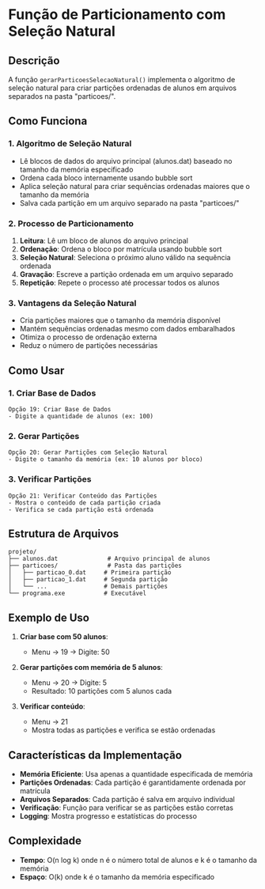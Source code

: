 # Função de Particionamento com Seleção Natural

## Descrição
A função `gerarParticoesSelecaoNatural()` implementa o algoritmo de seleção natural para criar partições ordenadas de alunos em arquivos separados na pasta "particoes/".

## Como Funciona

### 1. Algoritmo de Seleção Natural
- Lê blocos de dados do arquivo principal (alunos.dat) baseado no tamanho da memória especificado
- Ordena cada bloco internamente usando bubble sort
- Aplica seleção natural para criar sequências ordenadas maiores que o tamanho da memória
- Salva cada partição em um arquivo separado na pasta "particoes/"

### 2. Processo de Particionamento
1. **Leitura**: Lê um bloco de alunos do arquivo principal
2. **Ordenação**: Ordena o bloco por matrícula usando bubble sort
3. **Seleção Natural**: Seleciona o próximo aluno válido na sequência ordenada
4. **Gravação**: Escreve a partição ordenada em um arquivo separado
5. **Repetição**: Repete o processo até processar todos os alunos

### 3. Vantagens da Seleção Natural
- Cria partições maiores que o tamanho da memória disponível
- Mantém sequências ordenadas mesmo com dados embaralhados
- Otimiza o processo de ordenação externa
- Reduz o número de partições necessárias

## Como Usar

### 1. Criar Base de Dados
```
Opção 19: Criar Base de Dados
- Digite a quantidade de alunos (ex: 100)
```

### 2. Gerar Partições
```
Opção 20: Gerar Partições com Seleção Natural
- Digite o tamanho da memória (ex: 10 alunos por bloco)
```

### 3. Verificar Partições
```
Opção 21: Verificar Conteúdo das Partições
- Mostra o conteúdo de cada partição criada
- Verifica se cada partição está ordenada
```

## Estrutura de Arquivos

```
projeto/
├── alunos.dat              # Arquivo principal de alunos
├── particoes/              # Pasta das partições
│   ├── particao_0.dat     # Primeira partição
│   ├── particao_1.dat     # Segunda partição
│   └── ...                # Demais partições
└── programa.exe           # Executável
```

## Exemplo de Uso

1. **Criar base com 50 alunos**:
   - Menu → 19 → Digite: 50

2. **Gerar partições com memória de 5 alunos**:
   - Menu → 20 → Digite: 5
   - Resultado: 10 partições com 5 alunos cada

3. **Verificar conteúdo**:
   - Menu → 21
   - Mostra todas as partições e verifica se estão ordenadas

## Características da Implementação

- **Memória Eficiente**: Usa apenas a quantidade especificada de memória
- **Partições Ordenadas**: Cada partição é garantidamente ordenada por matrícula
- **Arquivos Separados**: Cada partição é salva em arquivo individual
- **Verificação**: Função para verificar se as partições estão corretas
- **Logging**: Mostra progresso e estatísticas do processo

## Complexidade
- **Tempo**: O(n log k) onde n é o número total de alunos e k é o tamanho da memória
- **Espaço**: O(k) onde k é o tamanho da memória especificado
